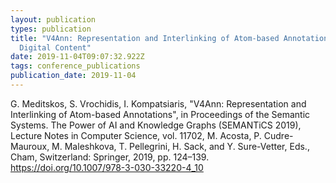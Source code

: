 ```yaml
---
layout: publication
types: publication
title: "V4Ann: Representation and Interlinking of Atom-based Annotations of
  Digital Content"
date: 2019-11-04T09:07:32.922Z
tags: conference_publications
publication_date: 2019-11-04
---
```

G. Meditskos, S. Vrochidis, I. Kompatsiaris, "V4Ann: Representation and Interlinking of Atom-based Annotations", in Proceedings of the Semantic Systems. The Power of AI and Knowledge Graphs (SEMANTiCS 2019), Lecture Notes in Computer Science, vol. 11702, M. Acosta, P. Cudre-Mauroux, M. Maleshkova, T. Pellegrini, H. Sack, and Y. Sure-Vetter, Eds., Cham, Switzerland: Springer, 2019, pp. 124–139. <https://doi.org/10.1007/978-3-030-33220-4_10>